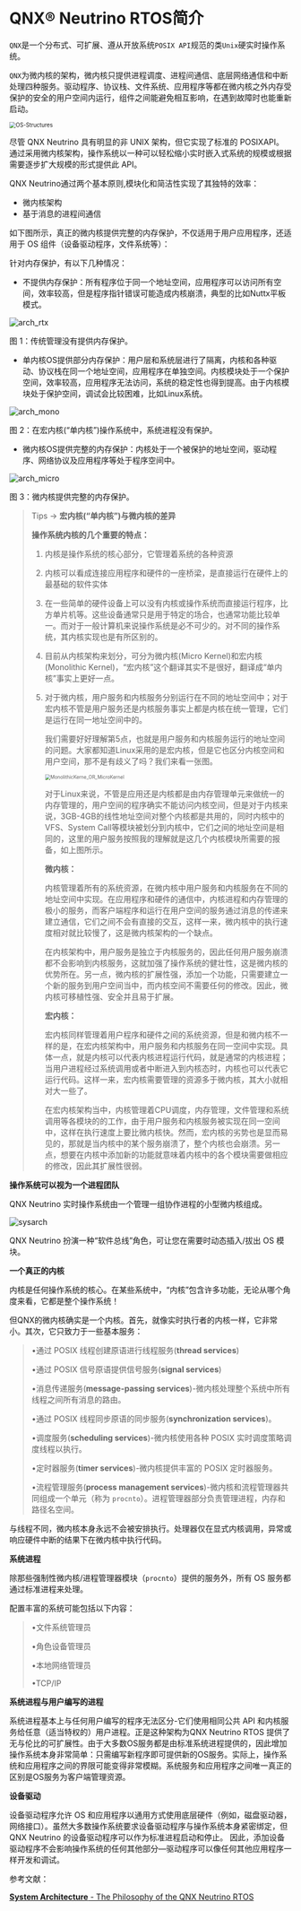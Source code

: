 # QNX®  Neutrino RTOS简介

`QNX`是一个分布式、可扩展、遵从开放系统`POSIX API`规范的类`Unix`硬实时操作系统。

 `QNX`为微内核的架构，微内核只提供进程调度、进程间通信、底层网络通信和中断处理四种服务。驱动程序、协议栈、文件系统、应用程序等都在微内核之外内存受保护的安全的用户空间内运行，组件之间能避免相互影响，在遇到故障时也能重新启动。

<img src="./pic/OS-Structures.PNG" alt="OS-Structures" style="zoom:70%;" />

尽管 QNX Neutrino 具有明显的非 UNIX 架构，但它实现了标准的 POSIXAPI。通过采用微内核架构，操作系统以一种可以轻松缩小实时嵌入式系统的规模或根据需要逐步扩大规模的形式提供此 API。

QNX Neutrino通过两个基本原则,模块化和简洁性实现了其独特的效率：

- 微内核架构
- 基于消息的进程间通信



如下图所示，真正的微内核提供完整的内存保护，不仅适用于用户应用程序，还适用于 OS 组件（设备驱动程序，文件系统等）：

针对内存保护，有以下几种情况：

* 不提供内存保护：所有程序位于同一个地址空间，应用程序可以访问所有空间，效率较高，但是程序指针错误可能造成内核崩溃，典型的比如Nuttx平板模式。

![arch_rtx](./pic/arch_rtx.PNG)

图 1：传统管理没有提供内存保护。

* 单内核OS提供部分内存保护：用户层和系统层进行了隔离，内核和各种驱动、协议栈在同一个地址空间，应用程序在单独空间。内核模块处于一个保护空间，效率较高，应用程序无法访问，系统的稳定性也得到提高。由于内核模块处于保护空间，调试会比较困难，比如Linux系统。

![arch_mono](./pic/arch_mono.PNG)

图 2：在宏内核(“单内核”)操作系统中，系统进程没有保护。

* 微内核OS提供完整的内存保护：内核处于一个被保护的地址空间，驱动程序、网络协议及应用程序等处于程序空间中。

![arch_micro](./pic/arch_micro.PNG)

图 3：微内核提供完整的内存保护。



> Tips -> **宏内核(“单内核”)与微内核的差异**
>
>  **操作系统内核的几个重要的特点：**
>
> 1. 内核是操作系统的核心部分，它管理着系统的各种资源
>
> 2. 内核可以看成连接应用程序和硬件的一座桥梁，是直接运行在硬件上的最基础的软件实体
>
> 3. 在一些简单的硬件设备上可以没有内核或操作系统而直接运行程序，比方单片机等。这些设备通常只是用于特定的场合，也通常功能比较单一。而对于一般计算机来说操作系统是必不可少的。对不同的操作系统，其内核实现也是有所区别的。
>
> 4. 目前从内核架构来划分，可分为微内核(Micro Kernel)和宏内核(Monolithic Kernel)，“宏内核”这个翻译其实不是很好，翻译成“单内核”事实上更好一点。
>
> 5. 对于微内核，用户服务和内核服务分别运行在不同的地址空间中；对于宏内核不管是用户服务还是内核服务事实上都是内核在统一管理，它们是运行在同一地址空间中的。
>
>    我们需要好好理解第5点，也就是用户服务和内核服务运行的地址空间的问题。大家都知道Linux采用的是宏内核，但是它也区分内核空间和用户空间，那不是有歧义了吗？我们来看一张图。
>
>    <img src="./pic/MonolithicKerne_OR_MicroKernel.PNG" alt="MonolithicKerne_OR_MicroKernel" style="zoom:60%;" />
>
>    对于Linux来说，不管是应用还是内核都是由内存管理单元来做统一的内存管理的，用户空间的程序确实不能访问内核空间，但是对于内核来说，3GB-4GB的线性地址空间对整个内核都是共用的，同时内核中的VFS、System Call等模块被划分到内核中，它们之间的地址空间是相同的，这里的用户服务按照我的理解就是这几个内核模块所需要的报备，如上图所示。
>
>    **微内核：**
>
>    内核管理着所有的系统资源，在微内核中用户服务和内核服务在不同的地址空间中实现。在应用程序和硬件的通信中，内核进程和内存管理的极小的服务，而客户端程序和运行在用户空间的服务通过消息的传递来建立通信，它们之间不会有直接的交互，这样一来，微内核中的执行速度相对就比较慢了，这是微内核架构的一个缺点。
>
>    在内核架构中，用户服务是独立于内核服务的，因此任何用户服务崩溃都不会影响到内核服务，这就加强了操作系统的健壮性，这是微内核的优势所在。另一点，微内核的扩展性强，添加一个功能，只需要建立一个新的服务到用户空间当中，而内核空间不需要任何的修改。因此，微内核可移植性强、安全并且易于扩展。
>
>    **宏内核：**
>
>    宏内核同样管理着用户程序和硬件之间的系统资源，但是和微内核不一样的是，在宏内核架构中，用户服务和内核服务在同一空间中实现。具体一点，就是内核可以代表内核进程运行代码，就是通常的内核进程；当用户进程经过系统调用或者中断进入到内核态时，内核也可以代表它运行代码。这样一来，宏内核需要管理的资源多于微内核，其大小就相对大一些了。
>
>    在宏内核架构当中，内核管理着CPU调度，内存管理，文件管理和系统调用等各模块的的工作，由于用户服务和内核服务被实现在同一空间中，这样在执行速度上要比微内核快。然而，宏内核的劣势也是显而易见的，那就是当内核中的某个服务崩溃了，整个内核也会崩溃。另一点，想要在内核中添加新的功能就意味着内核中的各个模块需要做相应的修改，因此其扩展性很弱。
>
>    



**操作系统可以视为一个进程团队**

QNX Neutrino 实时操作系统由一个管理一组协作进程的小型微内核组成。

![sysarch](./pic/sysarch.PNG)

QNX Neutrino 扮演一种“软件总线”角色，可让您在需要时动态插入/拔出 OS 模块。



**一个真正的内核**

内核是任何操作系统的核心。在某些系统中，“内核”包含许多功能，无论从哪个角度来看，它都是整个操作系统！

但QNX的微内核确实是一个内核。首先，就像实时执行者的内核一样，它非常小。其次，它只致力于一些基本服务：

> •通过 POSIX 线程创建原语进行线程服务(**thread services**)
>
> •通过 POSIX 信号原语提供信号服务(**signal services**)
>
> •消息传递服务(**message-passing services**)-微内核处理整个系统中所有线程之间所有消息的路由。
>
> •通过 POSIX 线程同步原语的同步服务(**synchronization services**)。
>
> •调度服务(**scheduling services**)-微内核使用各种 POSIX 实时调度策略调度线程以执行。
>
> •定时器服务(**timer services**)-微内核提供丰富的 POSIX 定时器服务。
>
> •流程管理服务(**process management services**)-微内核和流程管理器共同组成一个单元（称为 `procnto`）。进程管理器部分负责管理进程，内存和路径名空间。

与线程不同，微内核本身永远不会被安排执行。处理器仅在显式内核调用，异常或响应硬件中断的结果下在微内核中执行代码。



**系统进程**

除那些强制性微内核/进程管理器模块（`procnto`）提供的服务外，所有 OS 服务都通过标准进程来处理。

配置丰富的系统可能包括以下内容：

> •文件系统管理员
>
> •角色设备管理员
>
> •本地网络管理员
>
> •TCP/IP

**系统进程与用户编写的进程**

系统进程基本上与任何用户编写的程序无法区分-它们使用相同公共 API 和内核服务给任意（适当特权的）用户进程。正是这种架构为QNX Neutrino RTOS 提供了无与伦比的可扩展性。由于大多数OS服务都是由标准系统进程提供的，因此增加操作系统本身非常简单：只需编写新程序即可提供新的OS服务。实际上，操作系统和应用程序之间的界限可能变得非常模糊。系统服务和应用程序之间唯一真正的区别是OS服务为客户端管理资源。

**设备驱动**

设备驱动程序允许 OS 和应用程序以通用方式使用底层硬件（例如，磁盘驱动器，网络接口）。虽然大多数操作系统要求设备驱动程序与操作系统本身紧密绑定，但 QNX Neutrino 的设备驱动程序可以作为标准进程启动和停止。 因此，添加设备驱动程序不会影响操作系统的任何其他部分—驱动程序可以像任何其他应用程序一样开发和调试。



参考文献：

[**System Architecture** - The Philosophy of the QNX Neutrino RTOS](http://www.qnx.com/developers/docs/7.1/com.qnx.doc.neutrino.sys_arch/topic/intro.html)


